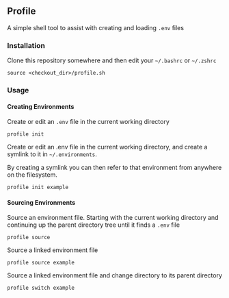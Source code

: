 ## Profile

A simple shell tool to assist with creating and loading `.env` files

### Installation

Clone this repository somewhere and then edit your `~/.bashrc` or `~/.zshrc`

```
source <checkout_dir>/profile.sh
```

### Usage

#### Creating Environments

Create or edit an `.env` file in the current working directory

```
profile init
```

Create or edit an .env file in the current working directory, and create a symlink to it in `~/.environments`.

By creating a symlink you can then refer to that environment from anywhere on the filesystem.

```
profile init example
```

#### Sourcing Environments

Source an environment file. Starting with the current working directory and continuing up the parent directory tree until it finds a `.env` file

```
profile source
```

Source a linked environment file

```
profile source example
```

Source a linked environment file and change directory to its parent directory

```
profile switch example
```
